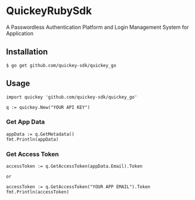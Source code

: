 # QuickeyRubySdk

A Passwordless Authentication Platform and Login Management System for Application

## Installation

    $ go get github.com/quickey-sdk/quickey_go

## Usage

```
import quickey 'github.com/quickey-sdk/quickey_go'

q := quickey.New("YOUR API KEY")
```
### Get App Data
```
appData := q.GetMetadata()
fmt.Println(appData)
```
### Get Access Token
```
accessToken := q.GetAccessToken(appData.Email).Token

or 

accessToken := q.GetAccessToken("YOUR APP EMAIL").Token
fmt.Println(accessToken)
```

